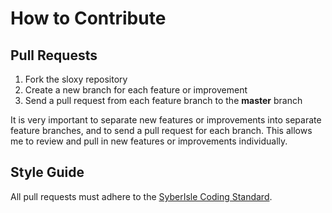 # How to Contribute

## Pull Requests

1. Fork the sloxy repository
2. Create a new branch for each feature or improvement
3. Send a pull request from each feature branch to the **master** branch

It is very important to separate new features or improvements into separate feature branches, and to send a
pull request for each branch. This allows me to review and pull in new features or improvements individually.

## Style Guide

All pull requests must adhere to the [SyberIsle Coding Standard](https://github.com/SyberIsle/coding-standards).
